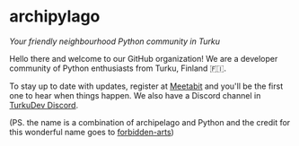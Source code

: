 # archipylago
_Your friendly neighbourhood Python community in Turku_

Hello there and welcome to our GitHub organization! We are a developer community of Python enthusiasts from Turku, Finland 🇫🇮.

To stay up to date with updates, register at [Meetabit](https://meetabit.com/communities/archipylago) and you'll be the first one to hear when things happen. We also have a Discord channel in [TurkuDev Discord](https://archipylago.dev/discord).

(PS. the name is a combination of archipelago and Python and the credit for this wonderful name goes to [forbidden-arts](https://github.com/forbidden-arts))
